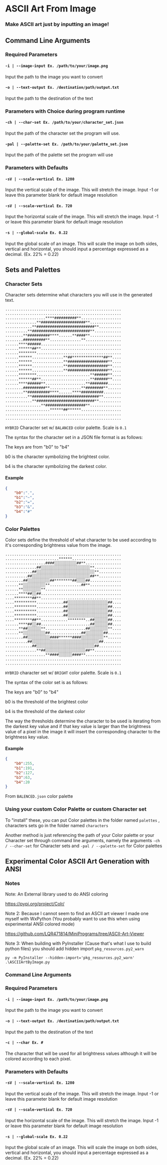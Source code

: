 # ASCII Art From Image

### Make ASCII art just by inputting an image!

## Command Line Arguments

### **Required Parameters**

#### `-i | --image-input Ex. /path/to/your/image.png`

Input the path to the image you want to convert

#### `-o | --text-output Ex. /destination/path/output.txt`

Input the path to the destination of the text

### **Parameters with Choice during program runtime**

#### `-ch | --char-set Ex. /path/to/your/character_set.json`

Input the path of the character set the program will use.

#### `-pal | --palette-set Ex. /path/to/your/palette_set.json`

Input the path of the palette set the program will use

### **Parameters with Defaults**

#### `-sV | --scale-vertical Ex. 1280`

Input the vertical scale of the image. This will stretch the image. Input -1 or leave this parameter blank for default image resolution

#### `-sV | --scale-vertical Ex. 720`

Input the horizontal scale of the image. This will stretch the image. Input -1 or leave this parameter blank for default image resolution

#### `-s | --global-scale Ex. 0.22`

Input the global scale of an image. This will scale the image on both sides, vertical and horizontal, you should input a percentage expressed as a decimal. (Ex. 22% = 0.22)

## Sets and Palettes

### **Character Sets**

Character sets determine what characters you will use in the generated text.

```text
....................................................
....................................................
..................****##########**..................
..............**####################**..............
............**##########################**..........
..........**##########################**............
........**##########****......**####**..............
........##########**..............**................
......****######....................................
......******##**....................................
......********......................................
......******..............**##**************##**....
......******..............**##################**....
......******..............**##################**....
......******..............**##################**....
......********........................**######**....
......******##**......................**######**....
......****######**..................**########......
........##########**..............**########**......
........**##########****......****##########........
..........**##############################**........
............**##########################**..........
................**##################**..............
....................******##******..................
....................................................
....................................................
```

`HYBRID` Character set w/ `BALANCED` color palette. Scale is `0.1`

The syntax for the character set in a JSON file format is as follows:

The keys are from "b0" to "b4"

b0 is the character symbolizing the brightest color.

b4 is the character symbolizing the darkest color.

#### Example

```JSON
{
    "b0":".",
    "b1":"~",
    "b2":"=",
    "b3":"&",
    "b4":"#"
}
```

### **Color Palettes**

Color sets define the threshold of what character to be used according to it's corresponding brightness value from the image.

```text
....................................................
........................******......................
..................####░░░░░░░░░░##**................
..............##░░░░░░░░░░░░░░░░░░░░░░**............
............##░░░░░░░░░░░░░░░░░░░░░░░░░░**..........
..........##░░░░░░░░░░░░░░░░░░░░░░░░░░##**..........
........##░░░░░░░░░░##********##░░░░##..............
......**░░░░░░░░░░**..............##**..............
......**░░░░░░░░**..................................
......****##░░##....................................
....********##**....................................
....**********............##░░░░░░░░░░░░░░░░░░##....
....**********............##░░░░░░░░░░░░░░░░░░##....
....**********............##░░░░░░░░░░░░░░░░░░##....
....**********............##░░░░░░░░░░░░░░░░░░##....
....********##**............********..##░░░░░░##....
......****##░░##......................##░░░░░░##....
......**##░░░░░░**..................##░░░░░░░░**....
......**░░░░░░░░░░##..............##░░░░░░░░##......
........##░░░░░░░░░░####******####░░░░░░░░░░**......
..........##░░░░░░░░░░░░░░░░░░░░░░░░░░░░░░##........
............##░░░░░░░░░░░░░░░░░░░░░░░░░░##..........
..............**##░░░░░░░░░░░░░░░░░░##**............
..................**####░░░░░░####**................
....................................................
....................................................
```

`HYBRID` character set w/ `BRIGHT` color palette. Scale is `0.1`

The syntax of the color set is as follows:

The keys are "b0" to "b4"

b0 is the threshold of the brightest color

b4 is the threshold of the darkest color

The way the thresholds determine the character to be used is iterating from the darkest key value and if that key value is larger than the brightness value of a pixel in the image it will insert the corresponding character to the brightness key value.

#### Example

```JSON
{
    "b0":255,
    "b1":191,
    "b2":127,
    "b3":63,
    "b4":20
}
```

From `BALENCED.json` color palette

### **Using your custom Color Palette or custom Character set**

To "install" these, you can put Color palettes in the folder named `palettes` , characters sets go in the folder named `characters`

Another method is just referencing the path of your Color palette or your Character set through command line arguments, namely the arguments `-ch / --char-set` for Character sets and `-pal / --palette-set` for Color palettes

## Experimental Color ASCII Art Generation with ANSI

### Notes

Note: An External library used to do ANSI coloring

<https://pypi.org/project/Colr/>

Note 2: Because I cannot seem to find an ASCII art viewer I made one myself with WxPython (You probably want to use this when using experimental ANSI colored mode)

<https://github.com/LQR471814/MiniPrograms/tree/ASCII-Art-Viewer>

Note 3: When building with PyInstaller (Cause that's what I use to build python files) you should add hidden import `pkg_resources.py2_warn`

`py -m PyInstaller --hidden-import='pkg_resources.py2_warn' .\ASCIIArtByImage.py`

### Command Line Arguments

### **Required Parameters**

#### `-i | --image-input Ex. /path/to/your/image.png`

Input the path to the image you want to convert

#### `-o | --text-output Ex. /destination/path/output.txt`

Input the path to the destination of the text

#### `-c | --char Ex. #`

The character that will be used for all brightness values although it will be colored according to each pixel.

### **Parameters with Defaults**

#### `-sV | --scale-vertical Ex. 1280`

Input the vertical scale of the image. This will stretch the image. Input -1 or leave this parameter blank for default image resolution

#### `-sV | --scale-vertical Ex. 720`

Input the horizontal scale of the image. This will stretch the image. Input -1 or leave this parameter blank for default image resolution

#### `-s | --global-scale Ex. 0.22`

Input the global scale of an image. This will scale the image on both sides, vertical and horizontal, you should input a percentage expressed as a decimal. (Ex. 22% = 0.22)
